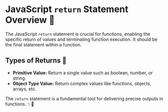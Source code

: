 # JavaScript `return` Statement Overview 🚀

The JavaScript `return` statement is crucial for functions, enabling the specific return of values and terminating function execution. It should be the final statement within a function.

## Types of Returns 🎁
- **Primitive Value:** Return a single value such as boolean, number, or string.
- **Object Type Value:** Return complex values like functions, objects, arrays, etc.

The `return` statement is a fundamental tool for delivering precise outputs in functions. ✨🌟
